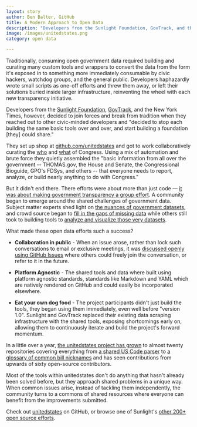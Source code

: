 ```yaml
---
layout: story
author: Ben Balter, GitHub
title: A Modern Approach to Open Data
description: "Developers from the Sunlight Foundation, GovTrack, and the New York Times decided to stop each building the same basic tools over and over, and start building an open data platform they could share."
image: /images/unitedstates.png
category: open data

---
```


Traditionally, consuming open government data required building and curating many custom tools and wrappers to convert the data from the form it's exposed in to something more immediately consumable by civic hackers, watchdog groups, and the general public. Developers haphazardly wrote small scripts as one-off efforts and threw them away, or left their solutions buried inside larger infrastructure, reinventing the wheel with each new transparency initiative. 

Developers from the [Sunlight Foundation](http://sunlightfoundation.com/), [GovTrack](http://www.govtrack.us/), and the New York Times, however, decided to join forces and break from tradition when they reached out to other civic-minded developers and "decided to stop each building the same basic tools over and over, and start building a foundation [they] could share."

They set up shop at [github.com/unitedstates](https://github.com/unitedstates) and got to work collaboratively curating the [who](https://github.com/unitedstates/congress-legislators/) and [what](https://github.com/unitedstates/congress) of Congress. Using a mix of automation and brute force they quietly assembled the "basic information from all over the government -- THOMAS.gov, the House and Senate, the Congressional Bioguide, GPO's FDSys, and others -- that everyone needs to report, analyze, or build nearly anything to do with Congress."

But it didn't end there. There efforts were about more than just code — [it was about making government transparency a group effort](http://sunlightfoundation.com/blog/2013/08/20/a-modern-approach-to-open-data/). A community began to emerge around the shared challenges of government data. Subject matter experts shed light on [the nuances of government datasets](https://github.com/unitedstates/congress-legislators/issues/2), and crowd source began to [fill in the gaps of missing data](https://github.com/unitedstates/congress-legislators/pull/39) while others still took to building tools to [analyze and visualize those very datasets](http://news.yahoo.com/senate-budget-amendments-interactive-track-changes-153640966.html).

What made these open data efforts such a success?

* **Collaboration in public** - When an issue arose, rather than lock such conversations to email or exclusive meetings, it was [discussed openly using GitHub Issues](https://github.com/unitedstates/congress-legislators/issues?state=open) where others could freely join the conversation, or refer to it in the future.

* **Platform Agnostic** - The shared tools and data where built using platform agnostic standards, standards like Markdown and YAML which are natively rendered on GitHub and could easily be incorporated elsewhere.

* **Eat your own dog food** - The project participants didn't just build the tools, they began using them immediately, even well before "version 1.0". Sunlight and GovTrack replaced their existing data scraping infrastructure with the shared tools, exposing shortcomings early on, allowing them to continuously iterate and build the project's forward momentum.

In a little over a year, [the unitedstates project has grown](https://github.com/unitedstates) to almost twenty repositories covering everything from [a shared US Code parser](https://github.com/unitedstates/uscode) to [a glossary of common bill nicknames](https://github.com/unitedstates/bill-nicknames) and has seen contributions from upwards of sixty open-source contributors.

Most of the tools within unitedstates don't do anything that hasn't already been solved before, but they approach shared problems in a unique way. When common issues arise, instead of tackling them independently, the community turns to a commons of shared resources where everyone can benefit from the improvements submitted.

Check out [unitedstates](https://github.com/unitedstates) on GitHub, or browse one of Sunlight's [other 200+ open source efforts](https://github.com/sunlightlabs).
